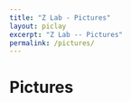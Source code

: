 ```yaml
---
title: "Z Lab - Pictures"
layout: piclay
excerpt: "Z Lab -- Pictures"
permalink: /pictures/
---
```


# Pictures

